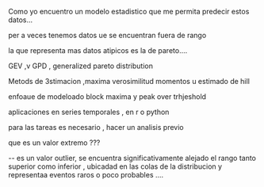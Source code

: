 Como yo encuentro un modelo estadistico que me permita predecir estos datos...

per a  veces tenemos datos  ue se encuentran fuera de rango 

la que representa mas datos atipicos es la de pareto....


GEV ,v
GPD , generalized pareto distribution


Metods de 3stimacion ,maxima verosimilitud momentos u estimado de hill


enfoaue de modeloado block maxima y peak over trhjeshold 


aplicaciones en series temporales , en r o python 



para las tareas es necesario , hacer un analisis previo 



que es un valor extremo ???

-- es un valor outlier, se encuentra significativamente alejado el rango tanto superior como inferior , ubicadad en las colas de la distribucion y representaa eventos raros o poco probables ....
 